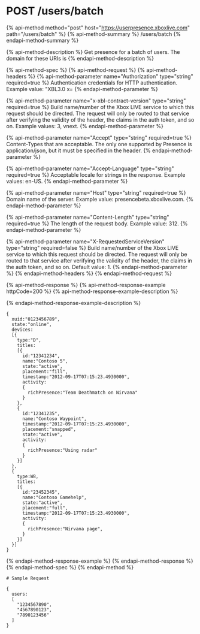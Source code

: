 # POST /users/batch

{% api-method method="post" host="https://userpresence.xboxlive.com" path="/users/batch" %}
{% api-method-summary %}
/users/batch
{% endapi-method-summary %}

{% api-method-description %}
Get presence for a batch of users. The domain for these URIs is
{% endapi-method-description %}

{% api-method-spec %}
{% api-method-request %}
{% api-method-headers %}
{% api-method-parameter name="Authorization" type="string" required=true %}
Authentication credentials for HTTP authentication. Example value: "XBL3.0 x=
{% endapi-method-parameter %}

{% api-method-parameter name="x-xbl-contract-version" type="string" required=true %}
Build name/number of the Xbox LIVE service to which this request should be directed. The request will only be routed to that service after verifying the validity of the header, the claims in the auth token, and so on. Example values: 3, vnext.
{% endapi-method-parameter %}

{% api-method-parameter name="Accept" type="string" required=true %}
Content-Types that are acceptable. The only one supported by Presence is application/json, but it must be specified in the header.
{% endapi-method-parameter %}

{% api-method-parameter name="Accept-Language" type="string" required=true %}
Acceptable locale for strings in the response. Example values: en-US.
{% endapi-method-parameter %}

{% api-method-parameter name="Host" type="string" required=true %}
Domain name of the server. Example value: presencebeta.xboxlive.com.
{% endapi-method-parameter %}

{% api-method-parameter name="Content-Length" type="string" required=true %}
The length of the request body. Example value: 312.
{% endapi-method-parameter %}

{% api-method-parameter name="X-RequestedServiceVersion" type="string" required=false %}
Build name/number of the Xbox LIVE service to which this request should be directed. The request will only be routed to that service after verifying the validity of the header, the claims in the auth token, and so on. Default value: 1.
{% endapi-method-parameter %}
{% endapi-method-headers %}
{% endapi-method-request %}

{% api-method-response %}
{% api-method-response-example httpCode=200 %}
{% api-method-response-example-description %}

{% endapi-method-response-example-description %}

```text
{
  xuid:"0123456789",
  state:"online",
  devices:
  [{
    type:"D",
    titles:
    [{
      id:"12341234",
      name:"Contoso 5",
      state:"active",
      placement:"fill",
      timestamp:"2012-09-17T07:15:23.4930000",
      activity:
      {
        richPresence:"Team Deathmatch on Nirvana"
      }
    },
    {
      id:"12341235",
      name:"Contoso Waypoint",
      timestamp:"2012-09-17T07:15:23.4930000",
      placement:"snapped",
      state:"active",
      activity:
      {
        richPresence:"Using radar"
      }
    }]
  },
  {
    type:W8,
    titles:
    [{
      id:"23452345",
      name:"Contoso Gamehelp",
      state:"active",
      placement:"full",
      timestamp:"2012-09-17T07:15:23.4930000",
      activity:
      {
        richPresence:"Nirvana page",
      }
    }]
  }]
}
```
{% endapi-method-response-example %}
{% endapi-method-response %}
{% endapi-method-spec %}
{% endapi-method %}

```text
# Sample Request

{
  users:
  [
    "1234567890",
    "4567890123",
    "7890123456"
  ]
}
```

